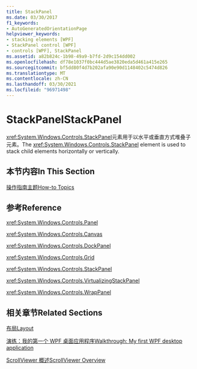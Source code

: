 ```yaml
---
title: StackPanel
ms.date: 03/30/2017
f1_keywords:
- AutoGeneratedOrientationPage
helpviewer_keywords:
- stacking elements [WPF]
- StackPanel control [WPF]
- controls [WPF], StackPanel
ms.assetid: a82b824c-1b98-49a9-b7fd-2d9c154dd002
ms.openlocfilehash: df78e1037f0bc444d5ae3820eda5d461a415e265
ms.sourcegitcommit: bf5dd80f4d7b202afa90e90d1148402c5474d826
ms.translationtype: MT
ms.contentlocale: zh-CN
ms.lasthandoff: 03/30/2021
ms.locfileid: "96971498"
---
```

# <a name="stackpanel"></a><span data-ttu-id="08b4e-102">StackPanel</span><span class="sxs-lookup"><span data-stu-id="08b4e-102">StackPanel</span></span>
<span data-ttu-id="08b4e-103"><xref:System.Windows.Controls.StackPanel>元素用于以水平或垂直方式堆叠子元素。</span><span class="sxs-lookup"><span data-stu-id="08b4e-103">The <xref:System.Windows.Controls.StackPanel> element is used to stack child elements horizontally or vertically.</span></span>  
  
## <a name="in-this-section"></a><span data-ttu-id="08b4e-104">本节内容</span><span class="sxs-lookup"><span data-stu-id="08b4e-104">In This Section</span></span>  
 [<span data-ttu-id="08b4e-105">操作指南主题</span><span class="sxs-lookup"><span data-stu-id="08b4e-105">How-to Topics</span></span>](stackpanel-how-to-topics.md)  
  
## <a name="reference"></a><span data-ttu-id="08b4e-106">参考</span><span class="sxs-lookup"><span data-stu-id="08b4e-106">Reference</span></span>  
 <xref:System.Windows.Controls.Panel>  
  
 <xref:System.Windows.Controls.Canvas>  
  
 <xref:System.Windows.Controls.DockPanel>  
  
 <xref:System.Windows.Controls.Grid>  
  
 <xref:System.Windows.Controls.StackPanel>  
  
 <xref:System.Windows.Controls.VirtualizingStackPanel>  
  
 <xref:System.Windows.Controls.WrapPanel>  
  
## <a name="related-sections"></a><span data-ttu-id="08b4e-107">相关章节</span><span class="sxs-lookup"><span data-stu-id="08b4e-107">Related Sections</span></span>  
 [<span data-ttu-id="08b4e-108">布局</span><span class="sxs-lookup"><span data-stu-id="08b4e-108">Layout</span></span>](../advanced/layout.md)  
  
 [<span data-ttu-id="08b4e-109">演练：我的第一个 WPF 桌面应用程序</span><span class="sxs-lookup"><span data-stu-id="08b4e-109">Walkthrough: My first WPF desktop application</span></span>](../getting-started/walkthrough-my-first-wpf-desktop-application.md)  
  
 [<span data-ttu-id="08b4e-110">ScrollViewer 概述</span><span class="sxs-lookup"><span data-stu-id="08b4e-110">ScrollViewer Overview</span></span>](scrollviewer-overview.md)
